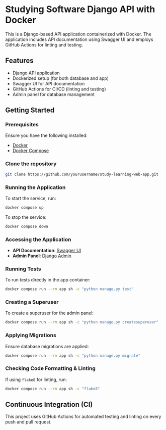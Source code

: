 # Studying Software Django API with Docker

This is a Django-based API application containerized with Docker. The application includes API documentation using Swagger UI and employs GitHub Actions for linting and testing.

## Features

- Django API application
- Dockerized setup (for both database and app)
- Swagger UI for API documentation
- GitHub Actions for CI/CD (linting and testing)
- Admin panel for database management

## Getting Started

### Prerequisites

Ensure you have the following installed:
- [Docker](https://www.docker.com/get-started)
- [Docker Compose](https://docs.docker.com/compose/install/)

### Clone the repository

```bash
git clone https://github.com/yourusername/study-learning-web-app.git
```

### Running the Application

To start the service, run:

```sh
docker compose up
```

To stop the service:

```sh
docker compose down
```

### Accessing the Application

- **API Documentation**: [Swagger UI](http://127.0.0.1:8000/api/docs)
- **Admin Panel**: [Django Admin](http://127.0.0.1:8000/admin)

### Running Tests

To run tests directly in the app container:

```sh
docker compose run --rm app sh -c "python manage.py test"
```

### Creating a Superuser

To create a superuser for the admin panel:

```sh
docker compose run --rm app sh -c "python manage.py createsuperuser"
```

### Applying Migrations

Ensure database migrations are applied:

```sh
docker compose run --rm app sh -c "python manage.py migrate"
```

### Checking Code Formatting & Linting

If using `flake8` for linting, run:

```sh
docker compose run --rm app sh -c "flake8"
```

## Continuous Integration (CI)

This project uses GitHub Actions for automated testing and linting on every push and pull request.
